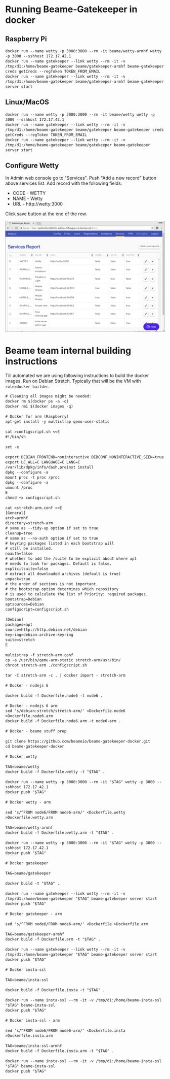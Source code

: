 # Running Beame-Gatekeeper in docker

## Raspberry Pi

	docker run --name wetty -p 3000:3000 --rm -it beame/wetty-armhf wetty -p 3000 --sshhost 172.17.42.1
	docker run --name gatekeeper --link wetty --rm -it -v /tmp/d1:/home/beame-gatekeeper beame/gatekeeper-armhf beame-gatekeeper creds getCreds --regToken TOKEN_FROM_EMAIL
	docker run --name gatekeeper --link wetty --rm -it -v /tmp/d1:/home/beame-gatekeeper beame/gatekeeper-armhf beame-gatekeeper server start

## Linux/MacOS

	docker run --name wetty -p 3000:3000 --rm -it beame/wetty wetty -p 3000 --sshhost 172.17.42.1
	docker run --name gatekeeper --link wetty --rm -it -v /tmp/d1:/home/beame-gatekeeper beame/gatekeeper beame-gatekeeper creds getCreds --regToken TOKEN_FROM_EMAIL
	docker run --name gatekeeper --link wetty --rm -it -v /tmp/d1:/home/beame-gatekeeper beame/gatekeeper beame-gatekeeper server start

## Configure Wetty

In Admin web console go to "Services". Push "Add a new record" button above services list. Add record with the following fields:

* CODE - WETTY
* NAME - Wetty
* URL - http://wetty:3000

Click save button at the end of the row.

![Sceenshot of configured Wetty service](images/wetty-service-configuration.png?raw=true "Configured Wetty service")

# Beame team internal building instructions

Till automated we are using following instructions to build the docker images. Run on Debian Stretch. Typically that will be the VM with `role=docker-builder`.

	# Cleaning all images might be needed:
	docker rm $(docker ps -a -q)
	docker rmi $(docker images -q)

	# Docker for arm (Raspberry)
	apt-get install -y multistrap qemu-user-static

	cat >configscript.sh <<E
	#!/bin/sh

	set -e

	export DEBIAN_FRONTEND=noninteractive DEBCONF_NONINTERACTIVE_SEEN=true
	export LC_ALL=C LANGUAGE=C LANG=C
	/var/lib/dpkg/info/dash.preinst install
	dpkg --configure -a
	mount proc -t proc /proc
	dpkg --configure -a
	umount /proc
	E
	chmod +x configscript.sh

	cat >stretch-arm.conf <<E
	[General]
	arch=armhf
	directory=stretch-arm
	# same as --tidy-up option if set to true
	cleanup=true
	# same as --no-auth option if set to true
	# keyring packages listed in each bootstrap will
	# still be installed.
	noauth=false
	# whether to add the /suite to be explicit about where apt
	# needs to look for packages. Default is false.
	explicitsuite=false
	# extract all downloaded archives (default is true)
	unpack=true
	# the order of sections is not important.
	# the bootstrap option determines which repository
	# is used to calculate the list of Priority: required packages.
	bootstrap=Debian
	aptsources=Debian
	configscript=configscript.sh

	[Debian]
	packages=apt
	source=http://http.debian.net/debian
	keyring=debian-archive-keyring
	suite=stretch
	E

	multistrap -f stretch-arm.conf
	cp -a /usr/bin/qemu-arm-static stretch-arm/usr/bin/
	chroot stretch-arm ./configscript.sh

	tar -C stretch-arm -c . | docker import - stretch-arm

	# Docker - nodejs 6

	docker build -f Dockerfile.node6 -t node6 .

	# Docker - nodejs 6 arm
	sed 's/debian:stretch/stretch-arm/' <Dockerfile.node6 >Dockerfile.node6.arm
	docker build -f Dockerfile.node6.arm -t node6-arm .

	# Docker - beame stuff prep

	git clone https://github.com/beameio/beame-gatekeeper-docker.git
	cd beame-gatekeeper-docker

	# Docker wetty

	TAG=beame/wetty
	docker build -f Dockerfile.wetty -t "$TAG" .

	docker run --name wetty -p 3000:3000 --rm -it "$TAG" wetty -p 3000 --sshhost 172.17.42.1
	docker push "$TAG"

	# Docker wetty - arm

	sed 's/^FROM node6/FROM node6-arm/' <Dockerfile.wetty >Dockerfile.wetty.arm

	TAG=beame/wetty-armhf
	docker build -f Dockerfile.wetty.arm -t "$TAG" .

	docker run --name wetty -p 3000:3000 --rm -it "$TAG" wetty -p 3000 --sshhost 172.17.42.1
	docker push "$TAG"

	# Docker gatekeeper

	TAG=beame/gatekeeper

	docker build -t "$TAG" .

	docker run --name gatekeeper --link wetty --rm -it -v /tmp/d1:/home/beame-gatekeeper "$TAG" beame-gatekeeper server start
	docker push "$TAG"

	# Docker gatekeeper - arm

	sed 's/^FROM node6/FROM node6-arm/' <Dockerfile >Dockerfile.arm

	TAG=beame/gatekeeper-armhf
	docker build -f Dockerfile.arm -t "$TAG" .

	docker run --name gatekeeper --link wetty --rm -it -v /tmp/d1:/home/beame-gatekeeper "$TAG" beame-gatekeeper server start
	docker push "$TAG"

	# Docker insta-ssl

	TAG=beame/insta-ssl

	docker build -f Dockerfile.insta -t "$TAG" .

	docker run --name insta-ssl --rm -it -v /tmp/d1:/home/beame-insta-ssl "$TAG" beame-insta-ssl
	docker push "$TAG"

	# Docker insta-ssl - arm

	sed 's/^FROM node6/FROM node6-arm/' <Dockerfile.insta >Dockerfile.insta.arm

	TAG=beame/insta-ssl-armhf
	docker build -f Dockerfile.insta.arm -t "$TAG" .

	docker run --name insta-ssl --rm -it -v /tmp/d1:/home/beame-insta-ssl "$TAG" beame-insta-ssl
	docker push "$TAG"
